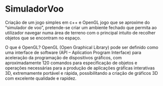 # SimuladorVoo
Criação de um jogo simples em c++ e OpenGL
jogo que se aproxime do “simulador de voo”, pretende-se criar um ambiente fechado que
permita ao utilizador navegar numa área de terreno com o principal intuito de recolher
objetos que se encontram no espaço.

O que é OpenGL?
OpenGL (Open Graphical Library) pode ser definido como uma interface de software (API –
Aplication Program Interface) para aceleração da programação de dispositivos gráficos, com
aproximadamente 120 comandos para especificação de objetos e operações necessárias para
a produção de aplicações gráficas interativas 3D, extremamente portável e rápida,
possibilitando a criação de gráficos 3D com excelente qualidade e rapidez.
